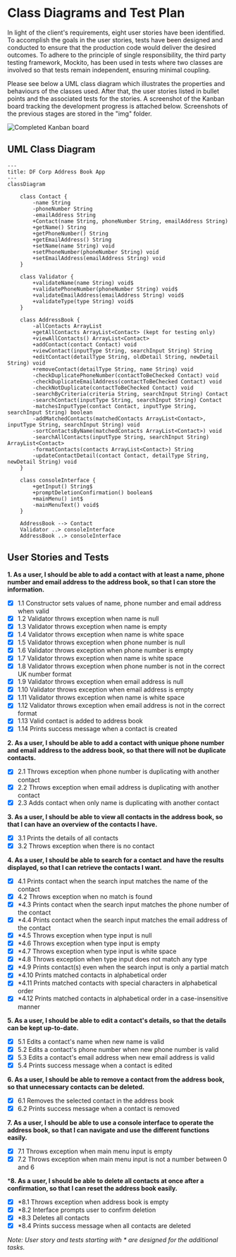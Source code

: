 # Class Diagrams and Test Plan

In light of the client's requirements, eight user stories have been identified. To accomplish the goals in the user stories, tests have been designed and conducted to ensure that the production code would deliver the desired outcomes. To adhere to the principle of single responsibility, the third party testing framework, Mockito, has been used in tests where two classes are involved so that tests remain independent, ensuring minimal coupling.

Please see below a UML class diagram which illustrates the properties and behaviours of the classes used. After that, the user stories listed in bullet points and the associated tests for the stories. A screenshot of the Kanban board tracking the development progress is attached below. Screenshots of the previous stages are stored in the "img" folder.

![Completed Kanban board](img/img-kanban-completed.png)

## UML Class Diagram

```mermaid
---
title: DF Corp Address Book App
---
classDiagram
        
    class Contact {
        -name String
        -phoneNumber String
        -emailAddress String
        +Contact(name String, phoneNumber String, emailAddress String)
        +getName() String
        +getPhoneNumber() String
        +getEmailAddress() String
        +setName(name String) void
        +setPhoneNumber(phoneNumber String) void
        +setEmailAddress(emailAddress String) void
    }
    
    class Validator {
        +validateName(name String) void$
        +validatePhoneNumber(phoneNumber String) void$
        +validateEmailAddress(emailAddress String) void$
        +validateType(type String) void$
    }
    
    class AddressBook {   
        -allContacts ArrayList
        +getAllContacts ArrayList<Contact> (kept for testing only)
        +viewAllContacts() ArrayList<Contact>
        +addContact(contact Contact) void   
        +viewContact(inputType String, searchInput String) String
        +editContact(detailType String, oldDetail String, newDetail String) void
        +removeContact(detailType String, name String) void
        -checkDuplicatePhoneNumber(contactToBeChecked Contact) void
        -checkDuplicateEmailAddress(contactToBeChecked Contact) void
        -checkNotDuplicate(contactToBeChecked Contact) void
        -searchByCriteria(criteria String, searchInput String) Contact
        -searchContact(inputType String, searchInput String) Contact
        -matchesInputType(contact Contact, inputType String, searchInput String) boolean
        -addMatchedContacts(matchedContacts ArrayList<Contact>, inputType String, searchInput String) void
        -sortContactsByName(matchedContacts ArrayList<Contact>) void
        -searchAllContacts(inputType String, searchInput String) ArrayList<Contact>
        -formatContacts(contacts ArrayList<Contact>) String
        -updateContactDetail(contact Contact, detailType String, newDetail String) void
    }
    
    class consoleInterface {
        +getInput() String$
        +promptDeletionConfirmation() boolean$
        +mainMenu() int$        
        -mainMenuText() void$
    }

    AddressBook --> Contact
    Validator ..> consoleInterface
    AddressBook ..> consoleInterface

```

## User Stories and Tests

**1. As a user, I should be able to add a contact with at least a name, phone number and email address to the address book, so that I can store the information.**
   
- [x] 1.1 Constructor sets values of name, phone number and email address when valid
- [x] 1.2 Validator throws exception when name is null
- [x] 1.3 Validator throws exception when name is empty
- [x] 1.4 Validator throws exception when name is white space
- [x] 1.5 Validator throws exception when phone number is null
- [x] 1.6 Validator throws exception when phone number is empty
- [x] 1.7 Validator throws exception when name is white space
- [x] 1.8 Validator throws exception when phone number is not in the correct UK number format
- [x] 1.9 Validator throws exception when email address is null
- [x] 1.10 Validator throws exception when email address is empty
- [x] 1.11 Validator throws exception when name is white space
- [x] 1.12 Validator throws exception when email address is not in the correct format
- [x] 1.13 Valid contact is added to address book 
- [x] 1.14 Prints success message when a contact is created

**2. As a user, I should be able to add a contact with unique phone number and email address to the address book, so that there will not be duplicate contacts.**
- [x] 2.1 Throws exception when phone number is duplicating with another contact
- [x] 2.2 Throws exception when email address is duplicating with another contact
- [x] 2.3 Adds contact when only name is duplicating with another contact

**3. As a user, I should be able to view all contacts in the address book, so that I can have an overview of the contacts I have.**
- [x] 3.1 Prints the details of all contacts 
- [x] 3.2 Throws exception when there is no contact

**4. As a user, I should be able to search for a contact and have the results displayed, so that I can retrieve the contacts I want.**
- [x] 4.1 Prints contact when the search input matches the name of the contact
- [x] 4.2 Throws exception when no match is found
- [x] *4.3 Prints contact when the search input matches the phone number of the contact
- [x] *4.4 Prints contact when the search input matches the email address of the contact
- [x] *4.5 Throws exception when type input is null
- [x] *4.6 Throws exception when type input is empty
- [x] *4.7 Throws exception when type input is white space
- [x] *4.8 Throws exception when type input does not match any type
- [x] *4.9 Prints contact(s) even when the search input is only a partial match
- [x] *4.10 Prints matched contacts in alphabetical order 
- [x] *4.11 Prints matched contacts with special characters in alphabetical order
- [x] *4.12 Prints matched contacts in alphabetical order in a case-insensitive manner

**5. As a user, I should be able to edit a contact's details, so that the details can be kept up-to-date.**
- [x] 5.1 Edits a contact's name when new name is valid
- [x] 5.2 Edits a contact's phone number when new phone number is valid
- [x] 5.3 Edits a contact's email address when new email address is valid
- [x] 5.4 Prints success message when a contact is edited

**6. As a user, I should be able to remove a contact from the address book, so that unnecessary contacts can be deleted.**
- [x] 6.1 Removes the selected contact in the address book
- [x] 6.2 Prints success message when a contact is removed

**7. As a user, I should be able to use a console interface to operate the address book, so that I can navigate and use the different functions easily.**
- [x] 7.1 Throws exception when main menu input is empty
- [x] 7.2 Throws exception when main menu input is not a number between 0 and 6

***8. As a user, I should be able to delete all contacts at once after a confirmation, so that I can reset the address book easily.**
- [x] *8.1 Throws exception when address book is empty
- [x] *8.2 Interface prompts user to confirm deletion
- [x] *8.3 Deletes all contacts
- [x] *8.4 Prints success message when all contacts are deleted

_Note: User story and tests starting with * are designed for the additional tasks._